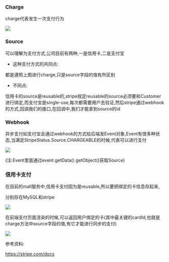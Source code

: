 ### Charge

charge代表发生一次支付行为

![](https://ws3.sinaimg.cn/large/006tNc79gy1ft1kjoytxlj31kw0g0ae3.jpg)

### Source

可以理解为支付方式,公司目前有两种,一是信用卡,二是支付宝

- 这种支付方式的共同点:

都是遵照上图进行charge,只是source字段的值有所区别

- 不同点:

信用卡的source是reusable的,stripe规定reusable的source必须要和Customer进行绑定,而支付宝是single-use,每次都需要用户去验证,然后stripe通过webhook的方式,回调我们的接口,在回调中,我们才能拿到source的id

### Webhook

异步支付如支付宝会通过webhook的方式给后端发Event对象,Event有很多种状态,当满足StripeStatus.Source.CHARGEABLE的时候,代表可以进行支付

![](https://ws2.sinaimg.cn/large/006tNc79gy1ft1kqypus3j31kw15ah3h.jpg)

(注:Event里面通过event.getData().getObject()获取Source)

### 信用卡支付

在目前的mall服务中,信用卡支付因为是reusable,所以要把绑定的卡信息存起来,

分别存在MySQL和stripe

![](https://ws3.sinaimg.cn/large/006tKfTcgy1ftbjxtx5bbj31kw18vaj1.jpg)

在前端支付页面渲染的时候,可以返回用户绑定的卡(其中最关键的cardId,也就是charge方法中source字段的值,有它才能进行同步的支付)

![](https://ws3.sinaimg.cn/large/006tKfTcgy1ft1l1gcvarj31kw1b2k24.jpg)

参考资料:

https://stripe.com/docs